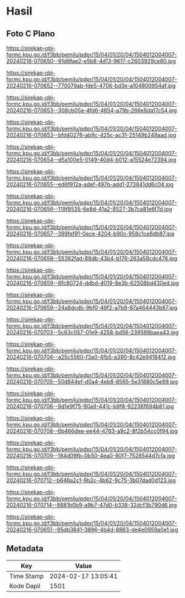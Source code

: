 # Hasil

## Foto C Plano

https://sirekap-obj-formc.kpu.go.id/f3bb/pemilu/pdpr/15/04/01/20/04/1504012004007-20240216-070650--91d6fae2-e5b8-4d13-9617-c2603929ce80.jpg

https://sirekap-obj-formc.kpu.go.id/f3bb/pemilu/pdpr/15/04/01/20/04/1504012004007-20240216-070652--770079ab-fde5-4706-bd3e-a104800954af.jpg

https://sirekap-obj-formc.kpu.go.id/f3bb/pemilu/pdpr/15/04/01/20/04/1504012004007-20240216-070653--308cb05a-4fd6-4654-a79b-266e8da17c54.jpg

https://sirekap-obj-formc.kpu.go.id/f3bb/pemilu/pdpr/15/04/01/20/04/1504012004007-20240216-070653--bfd40276-ab9c-425c-ac31-25149b249aad.jpg

https://sirekap-obj-formc.kpu.go.id/f3bb/pemilu/pdpr/15/04/01/20/04/1504012004007-20240216-070654--d5a100e5-0149-40d4-b012-a15524e72394.jpg

https://sirekap-obj-formc.kpu.go.id/f3bb/pemilu/pdpr/15/04/01/20/04/1504012004007-20240216-070655--ed6f912a-adef-497b-add1-273841dd6c04.jpg

https://sirekap-obj-formc.kpu.go.id/f3bb/pemilu/pdpr/15/04/01/20/04/1504012004007-20240216-070656--119f8535-6e8d-41a2-8527-3b7ca81e6f7d.jpg

https://sirekap-obj-formc.kpu.go.id/f3bb/pemilu/pdpr/15/04/01/20/04/1504012004007-20240216-070657--399fef91-0ece-4204-b90c-958c1ce6db87.jpg

https://sirekap-obj-formc.kpu.go.id/f3bb/pemilu/pdpr/15/04/01/20/04/1504012004007-20240216-070658--55382fad-88db-43b4-b176-263a58cdc476.jpg

https://sirekap-obj-formc.kpu.go.id/f3bb/pemilu/pdpr/15/04/01/20/04/1504012004007-20240216-070659--6fc80724-ddbd-4019-8e3b-62508bd430ed.jpg

https://sirekap-obj-formc.kpu.go.id/f3bb/pemilu/pdpr/15/04/01/20/04/1504012004007-20240216-070659--24a8dcdb-9bf0-49f2-a7b8-87a464443b87.jpg

https://sirekap-obj-formc.kpu.go.id/f3bb/pemilu/pdpr/15/04/01/20/04/1504012004007-20240216-070703--5c63c057-01e9-4258-bd56-239598baea43.jpg

https://sirekap-obj-formc.kpu.go.id/f3bb/pemilu/pdpr/15/04/01/20/04/1504012004007-20240216-070704--a25c5560-f3a0-4fb5-a390-8c42e9418412.jpg

https://sirekap-obj-formc.kpu.go.id/f3bb/pemilu/pdpr/15/04/01/20/04/1504012004007-20240216-070705--50d844ef-d0a4-4eb8-8565-5e31880c5e99.jpg

https://sirekap-obj-formc.kpu.go.id/f3bb/pemilu/pdpr/15/04/01/20/04/1504012004007-20240216-070706--9d1e9f75-90a9-441c-b9f8-92236f694b81.jpg

https://sirekap-obj-formc.kpu.go.id/f3bb/pemilu/pdpr/15/04/01/20/04/1504012004007-20240216-070708--6b466dee-ee44-4763-a9c2-8f2b54cc0f94.jpg

https://sirekap-obj-formc.kpu.go.id/f3bb/pemilu/pdpr/15/04/01/20/04/1504012004007-20240216-070709--184d09fb-0b50-4ea0-90f7-7528544d7cfa.jpg

https://sirekap-obj-formc.kpu.go.id/f3bb/pemilu/pdpr/15/04/01/20/04/1504012004007-20240216-070712--b646a2c1-9b2c-4b62-9c75-3b07dad0d123.jpg

https://sirekap-obj-formc.kpu.go.id/f3bb/pemilu/pdpr/15/04/01/20/04/1504012004007-20240216-070714--8881b0b9-a9b7-47d0-b338-32dcf3b790d6.jpg

https://sirekap-obj-formc.kpu.go.id/f3bb/pemilu/pdpr/15/04/01/20/04/1504012004007-20240216-070651--95db3841-3896-4b4d-8863-de4e0959a0e1.jpg


## Metadata

| Key        | Value               |
| ---------- | ------------------- |
| Time Stamp | 2024-02-17 13:05:41 |
| Kode Dapil | 1501                |



